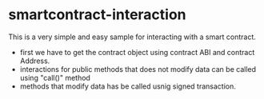# smartcontract-interaction

This is a very simple and easy sample for interacting with a smart contract.
* first we have to get the contract object using contract ABI and contract Address.
* interactions for public methods that does not modify data can be called using "call()" method 
* methods that modify data has be called usnig signed transaction.

